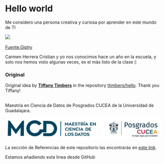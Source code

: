 # Hello world

Me considero una persona creativa y curiosa por aprender en este mundo de TI

![](https://i.giphy.com/media/v1.Y2lkPTc5MGI3NjExeWlhdG1tdTJpcWVtaXNseHR2MHZrbWtqN3dnYmFuYzZnazRmZTJ2dyZlcD12MV9pbnRlcm5hbF9naWZfYnlfaWQmY3Q9Zw/fUQ4rhUZJYiQsas6WD/giphy.gif) 

[Fuente:Giphy](https://i.giphy.com/media/v1.Y2lkPTc5MGI3NjExeWlhdG1tdTJpcWVtaXNseHR2MHZrbWtqN3dnYmFuYzZnazRmZTJ2dyZlcD12MV9pbnRlcm5hbF9naWZfYnlfaWQmY3Q9Zw/fUQ4rhUZJYiQsas6WD/giphy.gif) 

Carmen Herrera
Cristian y yo nos conocimos hace un año en la escuela, y solo nos hemos visto algunas veces, es el más listo de la clase (:

### Original
Original idea by **[Tiffany Timbers](https://github.com/ttimbers)** in the repository [ttimbers/hello](https://github.com/ttimbers/hello). Thank you Tiffany!


<br>
Maestría en Ciencia de Datos de Posgrados CUCEA de la Universidad de Guadalajara.  

![](https://raw.githubusercontent.com/vcuspinera/UDG_MCD_Project_Dev_I/main/actividades/img/MCD_logo.png)

La sección de Referencias de este repositorio las encontrarás en [este link](PONER_LINK_DE_ARCHIVO_REFERENCIAS_SECCION_4_DE_ESTA_ACTIVIDAD).

Estamos añadiendo esta linea desde GitHub
